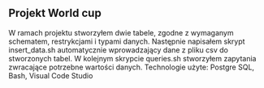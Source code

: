 ## Projekt World cup 
W ramach projektu stworzyłem dwie tabele, zgodne z wymaganym schematem, restrykcjami i typami danych.
Następnie napisałem skrypt insert_data.sh automatycznie wprowadzający dane z pliku csv do stworzonych tabel.
W kolejnym skrypcie queries.sh stworzyłem zapytania zwracające potrzebne wartości danych. 
Technologie użyte: Postgre SQL, Bash, Visual Code Studio
